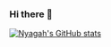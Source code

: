 ### Hi there 👋

<!--
**TonyNyagah/tonynyagah** is a ✨ _special_ ✨ repository because its `README.md` (this file) appears on your GitHub profile.

Here are some ideas to get you started:

- 🔭 I’m currently working on ...
- 🌱 I’m currently learning ...
- 👯 I’m looking to collaborate on ...
- 🤔 I’m looking for help with ...
- 💬 Ask me about ...
- 📫 How to reach me: ...
- 😄 Pronouns: ...
- ⚡ Fun fact: ...
-->

[![Nyagah's GitHub stats](https://github-readme-stats.vercel.app/api?username=tonynyagah)](https://github.com/tonynyagah/github-readme-stats)
